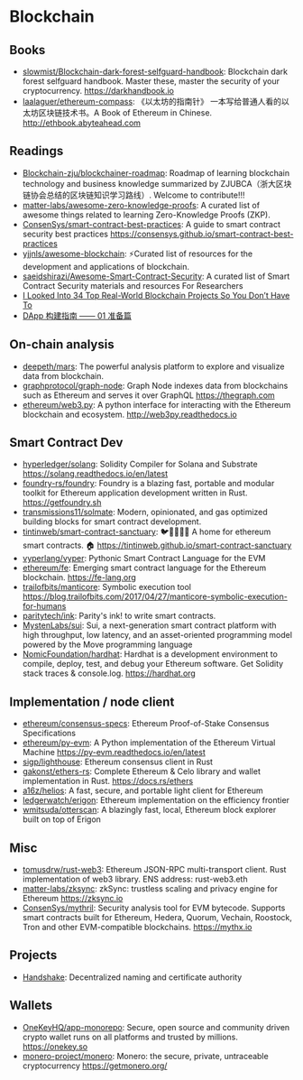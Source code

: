 # Blockchain

## Books

- [slowmist/Blockchain-dark-forest-selfguard-handbook](https://github.com/slowmist/Blockchain-dark-forest-selfguard-handbook):
  Blockchain dark forest selfguard handbook. Master these, master the security
  of your cryptocurrency. <https://darkhandbook.io>
- [laalaguer/ethereum-compass](https://github.com/laalaguer/ethereum-compass):
  《以太坊的指南针》 一本写给普通人看的以太坊区块链技术书。A Book of Ethereum in
  Chinese. <http://ethbook.abyteahead.com>

## Readings

- [Blockchain-zju/blockchainer-roadmap](https://github.com/Blockchain-zju/blockchainer-roadmap):
  Roadmap of learning blockchain technology and business knowledge summarized by
  ZJUBCA（浙大区块链协会总结的区块链知识学习路线）. Welcome to contribute!!!
- [matter-labs/awesome-zero-knowledge-proofs](https://github.com/matter-labs/awesome-zero-knowledge-proofs):
  A curated list of awesome things related to learning Zero-Knowledge Proofs
  (ZKP).
- [ConsenSys/smart-contract-best-practices](https://github.com/ConsenSys/smart-contract-best-practices):
  A guide to smart contract security best practices
  <https://consensys.github.io/smart-contract-best-practices>
- [yjjnls/awesome-blockchain](https://github.com/yjjnls/awesome-blockchain):
  ⚡️Curated list of resources for the development and applications of
  blockchain.
- [saeidshirazi/Awesome-Smart-Contract-Security](https://github.com/saeidshirazi/Awesome-Smart-Contract-Security):
  A curated list of Smart Contract Security materials and resources For
  Researchers
- [I Looked Into 34 Top Real-World Blockchain Projects So You Don’t Have To](https://weh.wtf/34-blockchain-projects.html)
- [DApp 构建指南 —— 01 准备篇](https://caos.me/dapp--01)

## On-chain analysis

- [deepeth/mars](https://github.com/deepeth/mars): The powerful analysis
  platform to explore and visualize data from blockchain.
- [graphprotocol/graph-node](https://github.com/graphprotocol/graph-node): Graph
  Node indexes data from blockchains such as Ethereum and serves it over GraphQL
  <https://thegraph.com>
- [ethereum/web3.py](https://github.com/ethereum/web3.py): A python interface
  for interacting with the Ethereum blockchain and ecosystem.
  <http://web3py.readthedocs.io>

## Smart Contract Dev

- [hyperledger/solang](https://github.com/hyperledger/solang): Solidity Compiler
  for Solana and Substrate <https://solang.readthedocs.io/en/latest>
- [foundry-rs/foundry](https://github.com/foundry-rs/foundry): Foundry is a
  blazing fast, portable and modular toolkit for Ethereum application
  development written in Rust. <https://getfoundry.sh>
- [transmissions11/solmate](https://github.com/transmissions11/solmate): Modern,
  opinionated, and gas optimized building blocks for smart contract development.
- [tintinweb/smart-contract-sanctuary](https://github.com/tintinweb/smart-contract-sanctuary):
  🐦🌴🌴🌴🦕 A home for ethereum smart contracts. 🏠
  <https://tintinweb.github.io/smart-contract-sanctuary>
- [vyperlang/vyper](https://github.com/vyperlang/vyper): Pythonic Smart Contract
  Language for the EVM
- [ethereum/fe](https://github.com/ethereum/fe): Emerging smart contract
  language for the Ethereum blockchain. <https://fe-lang.org>
- [trailofbits/manticore](https://github.com/trailofbits/manticore): Symbolic
  execution tool
  <https://blog.trailofbits.com/2017/04/27/manticore-symbolic-execution-for-humans>
- [paritytech/ink](https://github.com/paritytech/ink): Parity's ink! to write
  smart contracts.
- [MystenLabs/sui](https://github.com/MystenLabs/sui): Sui, a next-generation
  smart contract platform with high throughput, low latency, and an
  asset-oriented programming model powered by the Move programming language
- [NomicFoundation/hardhat](https://github.com/NomicFoundation/hardhat): Hardhat
  is a development environment to compile, deploy, test, and debug your Ethereum
  software. Get Solidity stack traces & console.log. <https://hardhat.org>

## Implementation / node client

- [ethereum/consensus-specs](https://github.com/ethereum/consensus-specs):
  Ethereum Proof-of-Stake Consensus Specifications
- [ethereum/py-evm](https://github.com/ethereum/py-evm): A Python implementation
  of the Ethereum Virtual Machine <https://py-evm.readthedocs.io/en/latest>
- [sigp/lighthouse](https://github.com/sigp/lighthouse): Ethereum consensus
  client in Rust
- [gakonst/ethers-rs](https://github.com/gakonst/ethers-rs): Complete Ethereum &
  Celo library and wallet implementation in Rust. https://docs.rs/ethers
- [a16z/helios](https://github.com/a16z/helios): A fast, secure, and portable
  light client for Ethereum
- [ledgerwatch/erigon](https://github.com/ledgerwatch/erigon): Ethereum
  implementation on the efficiency frontier
- [wmitsuda/otterscan](https://github.com/wmitsuda/otterscan): A blazingly fast,
  local, Ethereum block explorer built on top of Erigon

## Misc

- [tomusdrw/rust-web3](https://github.com/tomusdrw/rust-web3): Ethereum JSON-RPC
  multi-transport client. Rust implementation of web3 library. ENS address:
  rust-web3.eth
- [matter-labs/zksync](https://github.com/matter-labs/zksync): zkSync: trustless
  scaling and privacy engine for Ethereum <https://zksync.io>
- [ConsenSys/mythril](https://github.com/ConsenSys/mythril): Security analysis
  tool for EVM bytecode. Supports smart contracts built for Ethereum, Hedera,
  Quorum, Vechain, Roostock, Tron and other EVM-compatible blockchains.
  <https://mythx.io>

## Projects

- [Handshake](https://handshake.org): Decentralized naming and certificate
  authority

## Wallets

- [OneKeyHQ/app-monorepo](https://github.com/OneKeyHQ/app-monorepo): Secure,
  open source and community driven crypto wallet runs on all platforms and
  trusted by millions. <https://onekey.so>
- [monero-project/monero](https://github.com/monero-project/monero): Monero: the
  secure, private, untraceable cryptocurrency <https://getmonero.org/>
